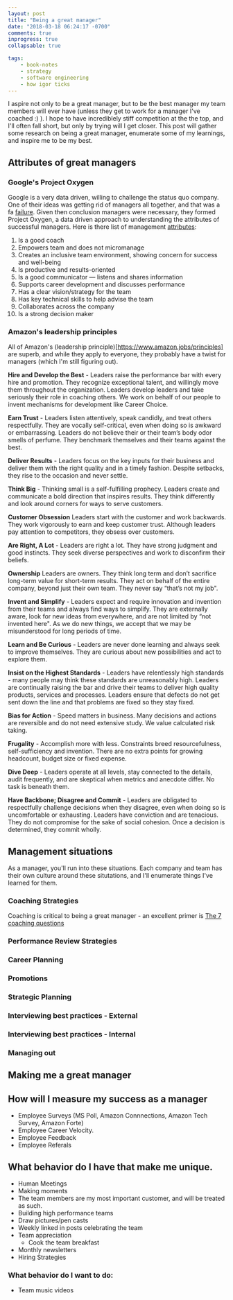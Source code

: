 ```yaml
---
layout: post
title: "Being a great manager"
date: "2018-03-18 06:24:17 -0700"
comments: true
inprogress: true
collapsable: true

tags: 
    - book-notes
    - strategy
    - software engineering
    - how igor ticks
---
```


I aspire not only to be a great manager, but to be the best manager my team members will ever have (unless they get to work for a manager I've coached :) ). I hope to have incrediblely stiff competition at the the top, and I'll often fall short, but only by trying will I get closer. This post will gather some research on being a great manager, enumerate some of my learnings, and inspire me to be my best.

## Attributes of great managers

### Google's Project Oxygen

Google is a very data driven, willing to challenge the status quo company.  One of their ideas  was getting rid of managers all together, and that was a fa [failure]().  Given then conclusion managers were necessary, they formed Project Oxygen, a data driven approach to understanding the attributes of successful managers. Here is there list of management [attributes](https://rework.withgoogle.com/blog/the-evolution-of-project-oxygen/): 

1. Is a good coach
1. Empowers team and does not micromanage
1. Creates an inclusive team environment, showing concern for success and well-being
1. Is productive and results-oriented
1. Is a good communicator — listens and shares information
1. Supports career development and discusses performance
1. Has a clear vision/strategy for the team
1. Has key technical skills to help advise the team
1. Collaborates across the company
1. Is a strong decision maker

### Amazon's leadership principles

All of Amazon's (leadership principle)[https://www.amazon.jobs/principles] are superb, and while they apply to everyone, they probably have a twist for managers (which I'm still figuring out).

**Hire and Develop the Best** - Leaders raise the performance bar with every hire and promotion. They recognize exceptional talent, and willingly move them throughout the organization. Leaders develop leaders and take seriously their role in coaching others. We work on behalf of our people to invent mechanisms for development like Career Choice.

**Earn Trust** - Leaders listen attentively, speak candidly, and treat others respectfully. They are vocally self-critical, even when doing so is awkward or embarrassing. Leaders do not believe their or their team’s body odor smells of perfume. They benchmark themselves and their teams against the best.

**Deliver Results** - Leaders focus on the key inputs for their business and deliver them with the right quality and in a timely fashion. Despite setbacks, they rise to the occasion and never settle.

**Think Big** - Thinking small is a self-fulfilling prophecy. Leaders create and communicate a bold direction that inspires results. They think differently and look around corners for ways to serve customers.

**Customer Obsession** Leaders start with the customer and work backwards. They work vigorously to earn and keep customer trust. Although leaders pay attention to competitors, they obsess over customers.

**Are Right, A Lot** - Leaders are right a lot. They have strong judgment and good instincts. They seek diverse perspectives and work to disconfirm their beliefs.

**Ownership** Leaders are owners. They think long term and don’t sacrifice long-term value for short-term results. They act on behalf of the entire company, beyond just their own team. They never say “that’s not my job". 

**Invent and Simplify** - Leaders expect and require innovation and invention from their teams and always find ways to simplify. They are externally aware, look for new ideas from everywhere, and are not limited by “not invented here". As we do new things, we accept that we may be misunderstood for long periods of time.


**Learn and Be Curious** - Leaders are never done learning and always seek to improve themselves. They are curious about new possibilities and act to explore them.

**Insist on the Highest Standards** - Leaders have relentlessly high standards - many people may think these standards are unreasonably high. Leaders are continually raising the bar and drive their teams to deliver high quality products, services and processes. Leaders ensure that defects do not get sent down the line and that problems are fixed so they stay fixed.

**Bias for Action** - Speed matters in business. Many decisions and actions are reversible and do not need extensive study. We value calculated risk taking. 

**Frugality** - Accomplish more with less. Constraints breed resourcefulness, self-sufficiency and invention. There are no extra points for growing headcount, budget size or fixed expense.

**Dive Deep** - Leaders operate at all levels, stay connected to the details, audit frequently, and are skeptical when metrics and anecdote differ. No task is beneath them.

**Have Backbone; Disagree and Commit** - Leaders are obligated to respectfully challenge decisions when they disagree, even when doing so is uncomfortable or exhausting. Leaders have conviction and are tenacious. They do not compromise for the sake of social cohesion. Once a decision is determined, they commit wholly.



## Management situations

As a manager, you'll run into these situations. Each company and team has their own culture around these situtations, and I'll enumerate things I've learned for them.

### Coaching Strategies

Coaching is critical to being a great manager - an excellent primer is [The 7 coaching questions](/Coaching-Questions)

### Performance Review Strategies
### Career Planning
### Promotions
### Strategic Planning
### Interviewing best practices - External
### Interviewing best practices - Internal
### Managing out

## Making me a great manager

## How will I measure my success as a manager

* Employee Surveys (MS Poll, Amazon Connnections, Amazon Tech Survey, Amazon Forte)
* Employee Career Velocity. 
* Employee Feedback
* Employee Referals

## What behavior do I have that make me unique.

* Human Meetings
* Making moments
* The team members are my most important customer, and will be treated as such.
* Building high performance teams
* Draw pictures/pen casts
* Weekly linked in posts celebrating the team
* Team appreciation
    * Cook the team breakfast
* Monthly newsletters 
* Hiring Strategies

### What behavior do I want to do:
* Team music videos
